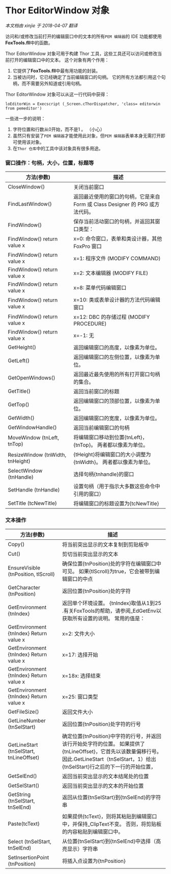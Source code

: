 ﻿Thor EditorWindow 对象
===
_本文档由 xinjie 于 2018-04-07 翻译_

访问和/或修改当前打开的编辑窗口中的文本的所有`PEM 编辑器`的 IDE 功能都使用**FoxTools.fll**中的函数。

Thor EditorWindow 对象可用于构建 Thor 工具，这些工具还可以访问或修改当前打开的编辑窗口中的文本。 这个对象有两个作用：

1.  它提供了**FoxTools.fll**中最有用功能的封装。
2.  当被访问时，它已经确定了当前编辑窗口的句柄。 它的所有方法都引用这个句柄，而不需要另外知道或引用句柄。

Thor EditorWindow 对象可以从这一行代码中获得：

```foxpro
loEditorWin = Execscript (_Screen.cThorDispatcher, 'class= editorwin from pemeditor')
```


一些进一步的说明：

1.  字符位置和行数从0开始，而不是1 。 （小心）
2.  虽然只有安装了`PEM 编辑器`才能使用此对象，但`PEM 编辑器`表单本身无需打开即可使用该对象。
3.  在`Thor 仓库`中的工具中该对象具有很多用途。

### 窗口操作：句柄，大小，位置，标题等

方法(参数)|描述
---|---
CloseWindow()|关闭当前窗口
FindLastWindow()|返回最近使用的窗口的句柄，它是来自 Form 或 Class Designer 的 PRG 或方法代码。
FindWindow() |保存当前活动窗口的句柄，并返回其窗口类型：
FindWindow() return value x|x=0: 命令窗口，表单和类设计器，其他 FoxPro 窗口|
FindWindow() return value x|x=1: 程序文件 (MODIFY COMMAND)|
FindWindow() return value x|x=2: 文本编辑器 (MODIFY FILE)|
FindWindow() return value x|x=8: 菜单代码编辑窗口|
FindWindow() return value x|x=10: 类或表单设计器的方法代码编辑窗口
FindWindow() return value x|x=12: DBC 的存储过程 (MODIFY PROCEDURE)
FindWindow() return value x|x=-1: 无
GetHeight()|返回编辑窗口的高度，以像素为单位。
GetLeft()|返回编辑窗口的左侧位置，以像素为单位。
GetOpenWindows()|返回最近最先使用的所有打开窗口句柄的集合。
GetTitle()|返回当前窗口的标题
GetTop()|返回编辑窗口的顶部位置，以像素为单位。
GetWidth()|返回编辑窗口的宽度，以像素为单位。
GetWindowHandle()|返回当前编辑窗口的句柄
MoveWindow (tnLeft, tnTop)|将编辑窗口移动到位置{tnLeft}，{tnTop}。 两者都以像素为单位。
ResizeWindow (tnWidth, tnHeight)|{tHeight}将编辑窗口的大小调整为{tnWidth}。 两者都以像素为单位。
SelectWindow (tnHandle)|选择句柄{tnhandle}的窗口
SetHandle (tnHandle)|设置句柄（用于指示大多数这些命令中引用的窗口）
SetTitle (tcNewTitle)|将编辑窗口的标题设置为{tcNewTitle}


### 文本操作

方法(参数)|描述|
---|---
Copy()|将当前突出显示的文本复制到剪贴板中
Cut()|剪切当前突出显示的文本
EnsureVisible (tnPosition, tlScroll)|确保位置{tnPosition}处的字符在编辑窗口中可见。 如果{tlScroll}为true，它会被带到编辑窗口的中点
GetCharacter (tnPosition)|返回位置{tnPosition}处的字符
GetEnvironment {tnIndex}|返回单个环境设置。 {tnIndex}取值从1到25 \.有关FoxTools的帮助，请参阅_EdGetEnv以获取所有设置的说明。 常用的值是：
GetEnvironment {tnIndex} Return value x|x=2: 文件大小
GetEnvironment {tnIndex} Return value x|x=17: 选择开始
GetEnvironment {tnIndex} Return value x|x=18x: 选择结束
GetEnvironment {tnIndex} Return value x|x=25: 窗口类型
GetFileSize()|返回文件大小
GetLineNumber (tnSelStart)|返回位置{tnPosition}处字符的行号
GetLineStart (tnSelStart, tnLineOffset)|确定位置{tnPosition}中字符的行号，并返回该行开始处字符的位置。 如果提供了{tnLineOffset}，它首先以该数量偏移行号。 因此.GetLineStart（tnSelStart，1）给出{tnSelStart}行之后的下一行的开始位置，
GetSelEnd()|返回当前突出显示的文本结尾处的位置
GetSelStart()|返回当前突出显示的文本的开始位置
GetString (tnSelStart, tnSelEnd)|返回从位置{tnSelStart}到{tnSelEnd}的字符串
Paste(tcText)|如果提供{tcText}，则将其粘贴到编辑窗口中，并保持_ClipText不变。 否则，将剪贴板的内容粘贴到编辑窗口中。
Select (tnSelStart, tnSelEnd)|从位置{tnSelStart}到{tnSelEnd}中选择（高亮显示）字符串
SetInsertionPoint (tnPosition)|将插入点设置为{tnPosition}
